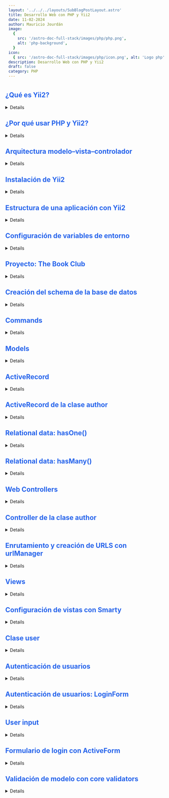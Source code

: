 ```yaml
---
layout: '../../../layouts/SubBlogPostLayout.astro'
title: Desarrollo Web con PHP y Yii2
date: 11-02-2024
author: Mauricio Jourdán
image:
  {
    src: '/astro-doc-full-stack/images/php/php.png',
    alt: 'php-background',
  }
icon:
  { src: '/astro-doc-full-stack/images/php/icon.png', alt: 'Logo php' }
description: Desarrollo Web con PHP y Yii2
draft: false
category: PHP
---
```

<style>
  h1 { color: #713f12; }
  h2 { color: #2563eb; }
  h3 { color: #a855f7; }
  img {
    width: 100%;
    height: 100%;
    object-fit: cover;
  }
  pre {
    padding: 10px;
  }
    table {
    border-collapse: collapse; /* Elimina el espacio entre las celdas */
    width: 100%; /* Ancho de la tabla */
    margin: 0 auto; /* Centrar la tabla */
    text-align: center;
  }

  th, td {
    border: 1px solid #ddd; /* Borde de las celdas */
    padding: 8px; /* Relleno de las celdas */
    /* text-align: left;  */
  }

  th {
    background-color: #f2f2f2; /* Color de fondo del encabezado */
    font-weight: bold; /* Peso de la fuente del encabezado */
  }

  tr:nth-child(even) {
    background-color: #f9f9f9; /* Color de fondo de las filas pares */
  }  

</style>

## ¿Qué es Yii2?

<details>

DOC: https://www.yiiframework.com/

**Yii2** es un framework fullstack para PHP con más de 15 años en línea, hecho en PHP. Es:

- Robusto
- Seguro
- Práctico

Utiliza la arquitectura MVC (modelo vista controlador), que nos permite crear aplicaciones bien segmentadas, de manera muy rápida y sin que nos cueste capacidad de desarrollo para hacerlo bien y rápido.

- Curva de aprendizaje corta.
- Desarrollo de Apps en muy poco tiempo.

### ¿Qué es un framework?

Es un conjunto de scripts organizado que nos ayuda al desarrollo de aplicaciones. Se puede encargar de muchas cosas como:

- Conexión a BD
- Manejo de sesiones
- Administración de usuarios
- Automatización de envío de emails

El framework nos ayuda para que solo nos encarguemos del:

- Modelo de datos
- Lógica de la App
- Lógica de negocio

Yii2 posee una gran documentación y una gran comunidad.

Yii2 nos ayuda a mantener un desarrollo simple, evitando complejidades.

- Se basa en el patrón MVC preferible, pero es flexible lo que indica que puede adaptarse a otro patrón arquitectónico.
- Posee excelente desempeño con esto quiere decir que es rápido(uso de caché, la optimización de consultas etc)
- Es seguro, brinda protección CSRF y XSS entre otros.
- Tiene documentación en varios idiomas

</details>

## ¿Por qué usar PHP y Yii2?

<details>

**PHP** permite hacer cosas utilizando malas prácticas, pero por otro lado es un lenguaje:

- Rápido
- Facil de aprender
- Posee Frameworks muy potentes
- Funcionalidad prácticas

Entre los frameworks de PHP Yii2 posee un balance perfecto entre:

- Instalación sencilla
- Profundidad de conceptos en sus clases

**Ventajas** de Yii2:

- Velocidad de ejecución
- Facilidad de aprendizaje
- Documentación entendible

</details>  

## Arquitectura modelo–vista–controlador

<details>  

La arquitectura MVC es una de las más probadas. Todo se basa en responsabilidades, quién se encarga de qué.

![MVC](/astro-doc-full-stack/images/php/MVC.png)

Podemos ver al modelo, vista y contrlador como una capa de nuestra app.

El **Modelo** es el responsable de empáquetar la información de forma que todas las demás capas vean exactamente los mismo, con los mismos recursos, atributos y funciones.

La **Vista** se encarga, por un lado, de presentar la información y por otro lado, de recopilar de un usuario o de otro agente externo al sistema para darle tratamiento.

El **Controlador** es la capa encargada de interpretar lo que llega de la vista, enviarla al modelo, recibir lo que llega desde el modelo después de que las reglas de negocio fueron aplicadas en la capa de modelo y retornar esa información a la vista.

Lo importante es saber qué responsabilidades recaen en cada capa. Ejemplo: una vist jamás buscará información en la BD. PHP desde un principio permite utilizar estas malas prácticas. Respetando las responsabilidades mantendremos una app entendible, mantenible, escalable.

</details>  

## Instalación de Yii2

<details>  

Requerimientos:

- PHP 7.1 o superior
- Composer
- Base de datos MySQL

Crearemos nuestra primera app utilizando un templete de yii2 (yiisoft/yii2-app-basic). La llamaremos thebookclub

```sh
composer create-project --prefer-dist yiisoft/yii2-app-basic thebookclub.test

# Ejecuta un server web
yii serve
```
http://localhost:8080

</details>  

## Estructura de una aplicación con Yii2

<details>  

Una de las grandes ventajas de los lenguajes interpretados es que para ver los cambios realizados en un archivo, no tnemos que bajar el servidor, compilar y levantar el servidor; los cambios son directos.

Otra característica importante es como yii realiza la gestión de errores, como nos muestra en Web (modo dev) donde se encuentra el error.

```sh
# thebookclub.test
|- assests
|- commands
|- config
|- controllers
|- mail
|- models
|- runtime
|- tests
|- vagrant
|- vendor
|- views
|- web
|- widgets
|- .bowerrc
|- .gitIgnore
|- codeception.yml
|- composer.json
|- conposer.lock
|- docker-composer.yml
|- LICENSE.md
|- README.md
|- requerimients.php
|- Vagrantfile
|- yii
`- yii.bat 
```

- **config**: posee 3 archivos importantes. 
  - db.php -> es un arreglo que retorna la configuración de una o mnás Bases de Datos, las que necesitemos.
  - web.php -> si invocamos a yii a través de web (cada vez que los controladores retornen vistas Html) se utiliza este archivo de configuración.
  - console.php -> si la invocación a yii se produce a tarvés de la línea de comandos se utiliza este archivo de configuración.

- **Models**: el corazón, los datos que vamos a almacenar. Aquí guardaremos todas las clases relacionadas a los modelos. Cada tabla tendrá su correlación directa con su clase/objeto modelo.

- **Commands**: aquí guardaremos comandos para ejecutar desde la línea de comandos. Viene con una plantilla llamada HelloController.php que podemos clonar para crear nuestros comandos. 

- **Controllers**: contendrá los controladores para el ambiente web. La regla básica es que exista un controlador por cada modelo. 

- **Views**: cada controlador tendrá su propia carpeta de vistas, de manera que no debemos por nombrar archivos como contact_new.php y subscribers_new.php. Al estar en distintas carpetas simplemente podemos utilizar /views/contact/new.php y /views/subscribers/new.php.

- **yii y yii.bat**: el primero es un scritp bash para sistemas Unix, Linux, y Mac y el segundo un .bat para windows. Desde lanzaremos yii. Recibe la solicitud desde la línea de comandos y se lanza la app.

- **Web**: en el arhcivo index.php nace el request. Esta es la carpeta raíz de nuestro server web. Aquí se encontraran las imágenes, los archivos .css, los archivos .js, los assets que utilicemos para cuaquier vista. También tendremos el favicon.ico, el .htaccess y el robots.txt.

> <mark>**Sugenrencia**: podemos crear dos carpetas adicionales: </mark>

- **Schema**: donde tendremos los sqls de la base de datos.

```sh
mkdir schema
touch schema/schema.sql
```

- **local**: carpeta que no subiremos a ningún repositorio. Aquí podremos dejar los passwords, rutas secretas. Luego veremos un script bash que utilizaremos para convertir estos valores en variables que serán consumidas desde la configuración de yii.

```sh
mkdir local
```
</details>  

## Configuración de variables de entorno

<details>  

Comenzaremos con el archivo db.php. Aquí tendremos la configuración central de la base de datos. 

```php
// /config/db.php
<?php

return [
    'class' => 'yii\db\Connection',
    'dsn' => 'mysql:host=localhost;dbname=yii2basic',
    'username' => 'jourdanm',
    'password' => 'password',
    'charset' => 'utf8',

    // Schema cache options (for production environment)
    //'enableSchemaCache' => true,
    //'schemaCacheDuration' => 60,
    //'schemaCache' => 'cache',
];
```
El **problema** de tener este archivo es que cualquier persona puede ver estos datos sensibles en un repositorio. Para evitar este problema utilizaremos variables de entorno. 

Escribiremos variables en el entorno donde se ejecutará el programa y luego las leeremos desde el programa. No tiene que ver con php, sino con el sistema operativo. **Para ello creamos el directorio local**.

En este directorio crearemos un archivo de configuración para ejecutar antes de levantar la app.

```sh
# /local/variables_local.sh

# Variables básicas para BD
export db_host=localhost
export db_name=thebookclub
export db_user=jourdanm
export db_pass=password
export db_port=3306

# Variables para encriptación de pass (salt). 
# Es una cadena de caracteres que no enviaremos a ningún repositorio,
# que no se encuentra en el código n ien la BD
# que nos servirá para hashear información sensible
export salt=MGViY2RkMTU1MjBmOTNjMWViZDQxYmM4IP!M
```

Para crear un password aleatorio podemos utilizar el comando, y e insertar algunos caracteres especiales.

```sh
date +%s | sha256sum | base64 | head -c 32 ; echo
# MGViY2RkMTU1MjBmOTNjMWViZDQxYmM4
```

Ejecutamos el script para exponer las variables al entorno. Inicialmente si ejecutamos un <code>echo $dh_host</code> no encontrará la variable.

El comando source nos sirve para levantar variables al entorno. Esto quiere decir, que todos los programas que se ejecuten en esa terminal, en ese ambiente, tendrán acceso al valor de estas variables.

```sh
echo $db_host 
# no existe la variable

source local/variables_local.sh
# localhost
```

### Leyendo las variables desde PHP

La función de PHP **getenv()** recupera el valor de la variables que indiquemos o null si no la encuentra. Ejemplo: <code>getenv('db_host')</code>.

Otra función que utilizaremos es **sprintf()**, que recibe una máscara y luego tantas variables como se mencionan en la máscara. La máscara utiliza placeholders espécificos como <code>"%f - %s (%d)"</code> que significa float, string y numérico o entero. Ejemplo: <code>sprintf("%f %s %d", 3.1416, "Hola!!!!", 67)</code>

sprintf retornará un string con el formato indicado. Así evitaremos código malicio y tener mayor control no solo sobre el formato, sino sobre el input de un usuario o fuentes desconocidas.

En PHP tambén existe la funcion printf(), que retorna el string a pantalla. Eso quiere decir que: 

```php
echo printf == printf
```

Conociendo estas funciones podemos levantar las variables desde el archivo de configuración de la BD.

```php
// /config/db.php
<?php

return [
    'class' => 'yii\db\Connection',
    'dsn' => sprintf("mysql:host=%s;dbname=%s", getenv('db_host'), getenv('db_name')),
    'username' => sprintf("%s", getenv('db_user')),
    'password' => sprintf("%s", getenv('db_pass')),
    'charset' => 'utf8',

    // Schema cache options (for production environment)
    //'enableSchemaCache' => true,
    //'schemaCacheDuration' => 60,
    //'schemaCache' => 'cache',
];
```
</details>  

## Proyecto: The Book Club



<details>  

El proyecto que desarrollaremos es un gestor de libros donde se podrá:

- Crear un usuario 
- Tener su biblioteca personal
- Agregar libros
- Agregar autores

No profundizaremos demasiado en la UI/UX, pero si en lo relacionado a los datos, BD, relaciones, etc.

Por otro lado, veremos como Yii, a pesar de ser un framework fullstack, posee muchas facilidades para el frontend.

Es un proyecto sencillo, pero perfecto para entender las relaciones entre los datos. Crearemos la BD, los modelos, los controladores, y las vistas utilizando las ventajas que nos proporciona Yii.

</details>  

## Creación del schema de la base de datos

<details>  

Primeramente diseñaremos la BD, crearemos la tablas para tener claro los datos que manejará la app.

Yii tiene la capacidad de ejecutar **migrations**, pero para manetener el control absoluto **diseñaremos la BD en SQL**.

```sql
/* /schema/schema.sql */
CREATE DATABASE if not exists thebookclub;
use thebookclub;

CREATE table if not exists users (
    -- id int auto_increment primary key,
    -- username varchar(255) not null,
    -- email varchar(255) not null,
    -- password varchar(255) not null,
    -- created_at timestamp default current_timestamp
);

CREATE table if not exists books (
  book_id integer unsigned auto_increment primary key,
  title varchar(500) not null,
  author_id integer unsigned not null,
) ENGINE=InnoDB DEFAULT CHARSET=utf8mb4 COLLATE=utf8mb4_bin;

CREATE table if not exists authors (
  author_id integer unsigned auto_increment primary key,
  name varchar(100) not null,
  nationality varchar(2)
) ENGINE=InnoDB DEFAULT CHARSET=utf8mb4 COLLATE=utf8mb4_bin;

CREATE table if not exists clubs (
  clud_id integer unsigned auto_increment primary key,
  name varchar(100) not null unique,
  description varchar(500),
  created_at timestamp not null default current_timestamp,
  modified_at timestamp not null default current_timestamp 
    on update current_timestamp
) ENGINE=InnoDB DEFAULT CHARSET=utf8mb4 COLLATE=utf8mb4_bin;

CREATE table if not exists club_members (
  club_member_id integer unsigned not null primary key auto_increment,
  user_id integer unsigned not null,
  club_id integer unsigned not null,
  is_admin tinyint not null default 0,
  created_at timestamp not null default current_timestamp,
  modified_at timestamp not null default current_timestamp 
    on update current_timestamp,
  unique key no_rep(user_id, club_id),

) ENGINE=InnoDB DEFAULT CHARSET=utf8mb4 COLLATE=utf8mb4_bin;

create table if not exists user_books (
  user_books_id integer unsigned primary key auto_increment,
  user_id integer not null,
  book_id integer not null,
  created_at timestamp not null default current_timestamp,
  modified_at timestamp not null default current_timestamp
    on update current_timestamp,
  unique key no_rep(user_id, book_id)
) ENGINE=InnoDB DEFAULT CHARSET=utf8mb4 COLLATE=utf8mb4_bin;

create table if not exists book_scores (
	book_score_id integer unsigned primary key auto_increment,
	user_id integer unsigned not null,
	book_id integer unsigned not null,
	score tinyint unsigned,
	created_at timestamp not null default current_timestamp,
	modified_at timestamp not null default current_timestamp on update current_timestamp,
	unique key no_rep(user_id, book_id)
) ENGINE=InnoDB DEFAULT CHARSET=utf8mb4 COLLATE=utf8mb4_bin;
```

</details>  

## Commands

<details>  

Los **comandos** son una herramienta que nos ofrece Yii para acceder a todos los recursos del sistema invocados desde la línea de comandos. Un comando es un controlador, **el controller es el standar para Web** y **el command es un controller para línea de comando**.

En la instalación básica del proyecto viene un ejemplo de command (HelloController).

Crearemos un command llamado ExampleController.php

```php
// /commands/ExampleController.php

<?php

namespace app\commands;

use yii\console\Controller;
use yii\console\ExitCode;

/**
 * Comando para prueba
 */

class ExampleController extends Controller
{
  /**
   * Suma los valores de los dos parámetros
   * @return int Exit code
   */
  public function actionSuma($a, $b)
  {
    $result = $a + $b;
    printf("%0.2f\n", $result);
    return ExitCode::OK;
  }

  public function actionBooks($file)
  {
    $f = fopen($file, "r");
    while (!feof($f)) {
      $data = fgetcsv($f);
      print_r($data);
    }
    fclose($f);
    return ExitCode::OK;
  }
}
```

```sh
# Muestra las opciones de yii
# Veremos que aparece un nuevo comando (example/suma)
php yii

# Ejecutamos 
php yii example/suma 10 5
# 15.00
```
</details>  

## Models 

<details>  

Un **modelo** es un paquete de transporte de datos, de reglas de negocio y de reglas de validación. El modelos es el corazón de nuestra aplicación.

Creamos el primer modelo llamado Book. 

- Así como a las tablas las nombramos en plural, a los modelos los nombraremos en singular. 
- Por el momento, nos olvidaremos de la BD y avanzaremos sobre el modelo. Solo lo utilizaremos cono contenedor de información.


```php
// /models/Book.php
<?php

namespace app\models;

use yii\base\Model;

class Book extends Model
{
  public $title;
  public $author;

  public function toString()
  {
    return sprintf("%s - %s", $this->title, $this->author);
  }
}
```

```php
// /commands/ExampleController.php
<?php

namespace app\commands;

use app\models\Book;
use yii\console\Controller;
use yii\console\ExitCode;

/**
 * Comando para prueba
 */

class ExampleController extends Controller
{
  /**
   * Suma los valores de los dos parámetros
   * @return int Exit code
   */
  public function actionSuma($a, $b)
  {
    $result = $a + $b;
    printf("%0.2f\n", $result);
    return ExitCode::OK;
  }

  public function actionBooks($file)
  {
    $f = fopen($file, "r");
    while (!feof($f)) {
      $data = fgetcsv($f);
      // print_r($data);
      if (!empty($data[1]) && !empty($data[2])) {
        $book = new Book();
        $book->title = $data[1];
        $book->author = $data[2];
        printf("%s\n", $book->toString());
      }
    }
    fclose($f);
    return ExitCode::OK;
  }
}
```

```sh
php yii example/books local/books.csv
```
En el controlador tenemos dos datos separados, pero en el modelo transformamos los datos en información estableciendo la relación entre título y autor.

</details>  

## ActiveRecord

<details>  

**ActiveRecord** es un patrón de diseño utilizado en el ámbito del desarrollo de software, especialmente en el contexto de aplicaciones que interactúan con bases de datos. 

En este patrón, cada clase representa una tabla en la base de datos. Las clases ActiveRecord proporcionan métodos para realizar operaciones CRUD (Crear, Leer, Actualizar, Eliminar) directamente sobre las filas de la base de datos, lo que simplifica la manipulación de datos y mejora la legibilidad del código.

```php
// /models/Book.php
<?php

namespace app\models;

use yii\db\ActiveRecord;

class Book extends ActiveRecord
{

  public static function tableName()
  {
    return 'books';
  }

  public function getId()
  {
    return $this->book_id;
  }

  public function toString()
  {
    return sprintf("(%s) %s", $this->id, strtoupper($this->title));
  }
}
```
```php
// /commands/ExampleController.php
<?php

namespace app\commands;

use app\models\Book;
use yii\console\Controller;
use yii\console\ExitCode;

/**
 * Comando para prueba
 */

class ExampleController extends Controller
{
  /**
   * Suma los valores de los dos parámetros
   * @return int Exit code
   */
  public function actionSuma($a, $b)
  {
    $result = $a + $b;
    printf("%0.2f\n", $result);
    return ExitCode::OK;
  }

  public function actionBooks($file)
  {
    $f = fopen($file, "r");
    while (!feof($f)) {
      $data = fgetcsv($f);
      // print_r($data);
      if (!empty($data[1]) && !empty($data[2])) {
        $book = new Book();
        $book->title = $data[1];
        $book->author_id = 1;

        $book->save();
        printf("%s\n", $book->toString());
      }
    }
    fclose($f);
    return ExitCode::OK;
  }
}
```
</details>  

## ActiveRecord de la clase author

<details>  

**ActiveRecord** nos brinda funciones como find(). Y en este caso es de tipo static, no llamamos a través de una instancia sino a la clase.

El método **find** acepta un arreglo como where. 


```php
// /models/Author.php
<?php

namespace app\models;

use yii\db\ActiveRecord;

class Author extends ActiveRecord
{

  public static function tableName()
  {
    return 'authors';
  }

  public function getId()
  {
    return $this->author_id;
  }
}
```
```php
// /commands/ExampleController.php
<?php

namespace app\commands;

use app\models\Author;
use app\models\Book;
use yii\console\Controller;
use yii\console\ExitCode;

/**
 * Comando para prueba
 */

class ExampleController extends Controller
{
  /**
   * Suma los valores de los dos parámetros
   * @return int Exit code
   */
  public function actionSuma($a, $b)
  {
    $result = $a + $b;
    printf("%0.2f\n", $result);
    return ExitCode::OK;
  }

  public function actionBooks($file)
  {
    $f = fopen($file, "r");
    while (!feof($f)) {
      $data = fgetcsv($f);
      // print_r($data);
      if (!empty($data[1]) && !empty($data[2])) {

        $author = Author::find()->where(['name' => $data[2]])->one();

        if (empty($author)) {
          $author = new Author();
          $author->name = $data[2];
          $author->save();
        }

        $book = new Book();
        $book->title = $data[1];
        $book->author_id = $author->id;

        $book->save();
        printf("%s\n", $book->toString());
      }
    }
    fclose($f);
    return ExitCode::OK;
  }

  public function actionAuthor($author_id)
  {
    $author = Author::findOne($author_id);
    if (empty($author)) {
      printf("Author not found\n");
      return ExitCode::DATAERR;
    }
    printf("Nombre: %s\n", $author->name);
    return ExitCode::OK;
  }
}
```
</details>  

## Relational data: hasOne()

<details>  

Por el momento mantenemos relaciones lógicas entre books y authors. Podemos decir que un book tiene un a author.

```php
// /models/Book.php
<?php

namespace app\models;

use yii\db\ActiveRecord;

class Book extends ActiveRecord
{

  public static function tableName()
  {
    return 'books';
  }

  public function getId()
  {
    return $this->book_id;
  }

  public function getAuthor()
  {
    //                                author.author_id => book.author_id        
    return $this->hasOne(Author::class, ['author_id' => 'author_id'])->one();
  }

  public function toString()
  {
    return sprintf(
      "(%d) %s - %s",
      $this->id,
      $this->title,
      $this->getAuthor()->name
    );
  }
}

```

```php
// /commands/ExampleController.php
<?php

namespace app\commands;

use app\models\Author;
use app\models\Book;
use yii\console\Controller;
use yii\console\ExitCode;

/**
 * Comando para prueba
 */

class ExampleController extends Controller
{
  /**
   * Suma los valores de los dos parámetros
   * @return int Exit code
   */
  public function actionSuma($a, $b)
  {
    $result = $a + $b;
    printf("%0.2f\n", $result);
    return ExitCode::OK;
  }

  public function actionBooks($file)
  {
    $f = fopen($file, "r");
    while (!feof($f)) {
      $data = fgetcsv($f);
      // print_r($data);
      if (!empty($data[1]) && !empty($data[2])) {

        $author = Author::find()->where(['name' => $data[2]])->one();

        if (empty($author)) {
          $author = new Author();
          $author->name = $data[2];
          $author->save();
        }

        $book = new Book();
        $book->title = $data[1];
        $book->author_id = $author->id;

        $book->save();
        printf("%s\n", $book->toString());
      }
    }
    fclose($f);
    return ExitCode::OK;
  }

  public function actionAuthor($author_id)
  {
    $author = Author::findOne($author_id);
    if (empty($author)) {
      printf("Author not found\n");
      return ExitCode::DATAERR;
    }
    printf("Nombre: %s\n", $author->name);
    return ExitCode::OK;
  }

  public function actionBook($book_id)
  {
    $book = Book::findOne($book_id);
    if (empty($book)) {
      printf("Book not found\n");
      return ExitCode::DATAERR;
    }
    printf("%s\n", $book->toString());
    return ExitCode::OK;
  }
}
```

```sh
php yii example/book 88
# (88) El Sanador de Caballos - Gonzalo Giner
```
De esta manera, consultamos un libro y también obtuvimos información sobre al autor (otro modelo). No realizamos selects adicionales o inner join.

</details>  

## Relational data: hasMany()

<details>  

A través de hasOne establecimos la relación entre libro y autor, ahora vamos a establecer la relación inversa (desde un autor qué libros posee).

```php
// /models/Author.php
<?php

namespace app\models;

use yii\db\ActiveRecord;

class Author extends ActiveRecord
{

  public static function tableName()
  {
    return 'authors';
  }

  public function getId()
  {
    return $this->author_id;
  }

  public function getBooks()
  {
    return $this->hasMany(Book::class, ['author_id' => 'author_id'])->all();
  }

  public function toString()
  {
    return sprintf(
      "%s (%d)",
      $this->name,
      count($this->books)
    );
    // $this->books == $this->getBooks()
    // cualquier método que empiece con get, se puede llamar como un atributo sin el get
  }
}
```
```php
// /commands/ExampleController.php
<?php

namespace app\commands;

use app\models\Author;
use app\models\Book;
use yii\console\Controller;
use yii\console\ExitCode;

/**
 * Comando para prueba
 */

class ExampleController extends Controller
{
  /**
   * Suma los valores de los dos parámetros
   * @return int Exit code
   */
  public function actionSuma($a, $b)
  {
    $result = $a + $b;
    printf("%0.2f\n", $result);
    return ExitCode::OK;
  }

  public function actionBooks($file)
  {
    $f = fopen($file, "r");
    while (!feof($f)) {
      $data = fgetcsv($f);
      // print_r($data);
      if (!empty($data[1]) && !empty($data[2])) {

        $author = Author::find()->where(['name' => $data[2]])->one();

        if (empty($author)) {
          $author = new Author();
          $author->name = $data[2];
          $author->save();
        }

        $book = new Book();
        $book->title = $data[1];
        $book->author_id = $author->id;

        $book->save();
        printf("%s\n", $book->toString());
      }
    }
    fclose($f);
    return ExitCode::OK;
  }

  public function actionAuthor($author_id)
  {
    $author = Author::findOne($author_id);
    if (empty($author)) {
      printf("Author not found\n");
      return ExitCode::DATAERR;
    }
    printf("%s\n", $author->toString());
    foreach ($author->books as $book) {
      printf(" - %s\n", $book->toString());
    }
    return ExitCode::OK;
  }

  public function actionBook($book_id)
  {
    $book = Book::findOne($book_id);
    if (empty($book)) {
      printf("Book not found\n");
      return ExitCode::DATAERR;
    }
    printf("%s\n", $book->toString());
    return ExitCode::OK;
  }
}
```

```sh
php yii example/author 88
# Alessandro Baricco (3)
#  - (117) La Esposa joven - Alessandro Baricco
#  - (210) Seda - Alessandro Baricco
#  - (211) Océano mar - Alessandro Baricco
```
</details>  

## Web Controllers

<details>  

Los comandos son controladores que poseen acceso a todo el sistema pero para ejecutarse desde línea de comandos.

Los controladores Web son los controladores por defecto, son los que más utilizaremos. 

Los dos tipos de controladores, tanto los del namespace de command como los del namespace Web son similares y hacen lo mismo pero poseen una diferencia.

- Command Controller: retorna un código numérico que el sistema operativo interpreta como OK, me faltan datos, usuario no tiene permisos, etc.
- Web Controller: retorna un string, que puede ser una frase, o todo el html que el cliente solicitó.

No existe una regla en cuanto a la cantidad de controladores Web, pero podemos crear uno por cada modelo. Crearemos 2, uno para book y otri para author.

Aún no profundizaremos en tema sesiones porque no tenemos usuarios. Pero ya existe una sesion. Una vez que el usuario ingresa al sitio se crea una sesión, así que ya tenemos acceso a ella.

**seFlash** registra en la sesion un mensaje. Recibe dos parámetros. 
- El color que deseamos en el mensaje. Utilizamos bootstrap ya que se encuentra integradoa a yii
- El mensaje

Ej: Yii::$app->session->setFlash('error', "El libro no existe");

Para interactuar desde la parte Web debemos ejecutar un servidor.

```sh
source local/variables_local.sh
php yii serve
```

```php
// /controllers/BookController.php
<?php

namespace app\controllers;

use Yii;
use app\models\Book;
use yii\web\Controller;

class BookController extends Controller
{
  public function actionAll()
  {
    $books = Book::find()->all();
    // foreach ($books as $book) {
    //   echo $book->toString() . "\n";
    // }
    return serialize($books);
  }

  public function actionDetail($id)
  {
    $book = Book::findOne($id);
    if (empty($book)) {
      // return "Book not found";
      // return $this->redirect(['site/index']);
      Yii::$app->session->setFlash('error', "El libro no existe");
      return $this->goHome();
    }
    return $book->title;
  }
}

```

- http://localhost:8080/index.php?r=book/all
- http://localhost:8080/index.php?r=book/detail&id=5

</details>  

## Controller de la clase author

<details>  

```php
// /controllers/AuthorController.php
<?php

namespace app\controllers;

use app\models\Author;
use Yii;
use yii\web\Controller;

class AuthorController extends Controller
{

  public function actionAll($search = null)
  {
    if ($search != null) {
      $authors = Author::find()
        ->where(['like', 'name', $search])
        ->all();
    } else {
      $authors = Author::find()->all();
    }
    return serialize($authors);
  }

  public function actionDetail($id)
  {
    $author = Author::findOne($id);
    if (empty($author)) {
      Yii::$app->session->setFlash('error', "El autor no existe");
      return $this->redirect(['author/all']);
    }
    return $author->tostring();
  }
}

```
- http://localhost:8080/index.php?r=author/all
- http://localhost:8080/index.php?r=author/all&search=Jack
- http://localhost:8080/index.php?r=author/detail&id=45

</details>  

## Enrutamiento y creación de URLS con urlManager

<details>  

Podemos mejorar las urls para que sean más limpias. Para ello yii nos brinda una solución.

Para utilizarla debemos descomentar las siguientes líneas del archivo de configuracion web.php. También agregamos algunas reglas. Ej: cuando se ingrese a la ruta books internamente respondera book/all.

```php
// /config/web.php

  'urlManager' => [
      'enablePrettyUrl' => true,
      'showScriptName' => false,
      'rules' => [
        'books' => 'book/all',
        'book/<id:\d+>' => 'book/detail',
        'authors' => 'authors/all',
        'author/<id:\d+>' => 'author/detail',
        'author/search/<search:\w+>' => 'author/all',
      ],
  ],
```
- http://localhost:8080/books
- http://localhost:8080/authors
- http://localhost:8080/book/5
- http://localhost:8080/authors
- http://localhost:8080/author/search/Jack
- http://localhost:8080/author/45

</details>  

## Views

<details>  

Para desarrollar las vistas Html no utilizaremos ningún framework para frontend.

El **método render** que se ene cuentra dentro de la clase controller, y recibe dos parámetros:
- El nombre del template que vamos a utilizar, podemos obviar la extensión (.php)
- Un arreglo asociativo donde la llave será el nombre de valor que se leerá en la vista y el valor será la variable que tenemos en el controlador.

Cada controlador debería tener su carpeta en Views, y dentro de ella un archivo por cada acción. Los archivos se pueden organizar y llamar como deseemos, pero es buena práctica mantener el mismo sistema de nombramiento de archivos dentro del proyecto. 

Iniciaremos con la vista para mostrar un autor que incluye nombre, cantidad de libros y una lista de libros. Cada elemneto de la lista nos llevará al detalle del libro. 

Para realizar los enlaces yii nos ofrece el **helper Html**. Html es una forma estandar que yii nos ofrece para escribir html normal dentro de código. Dentro de Html tenemos las distintas etiquetas, necesitamos utilizar &lt;a&gt;&lt;/a&gt;, que recibe dos parámetros.
- El texto que contendrá el enlace
- La dirección a donde nos llevará

> Ejemplo: <?= Html::a($book->title, 'https://google.com.ar') ?>

El valor para la url debería ser algo como "http://localhost:8080/...", o el valor de una variable llamada server o dominio, pero yii nos proporciona la funcionalidad para enviar un arreglo ['controller/action', param => value]

```php 
<?= Html::a($book->title, ['book/detail', 'id' => $book->id]) ?> 
```

Crearemos un arvhivo que imprimirá lo que el controlador envíe. Creamos el archivo views/author/detail.php.

```php
// /app/controllers/AuthorController.php
<?php

namespace app\controllers;

use app\models\Author;
use Yii;
use yii\web\Controller;

class AuthorController extends Controller
{

  public function actionAll($search = null)
  {
    if ($search != null) {
      $authors = Author::find()
        ->where(['like', 'name', $search])
        ->all();
    } else {
      $authors = Author::find()->all();
    }
    return serialize($authors);
  }

  public function actionDetail($id)
  {
    $author = Author::findOne($id);
    if (empty($author)) {
      Yii::$app->session->setFlash('error', "El autor no existe");
      return $this->redirect(['author/all']);
    }
    return $this->render('detail', ['author' => $author]);
  }
}

```

```php
// views/author/detail.php

<h1>
  <?= $author->toString() ?>
</h1>

<h2>Libros:</h2>
<ol>
  <?php

  use yii\helpers\Html;

  foreach ($author->books as $book) : ?>
    <li>
      <?= Html::a($book->title, ['book/detail', 'id' => $book->id])  ?>
    </li>
  <?php endforeach; ?>
</ol>
```
</details>  

## Configuración de vistas con Smarty

<details>  

DOC: 
- https://www.smarty.net/
- https://www.yiiframework.com/extension/yiisoft/yii2-smarty

**Smarty** es un template engine que no pertence a yii pero se integra perfectamente. Es muy sencillo, muy potente y nos ayuda a visualizar lo que estamos escribiendo (que será html).

La extensión de los archivos de smarty es **tpl**.

```sh
# Instalamos la extensión
composer require --prefer-dist yiisoft/yii2-smarty
```

Dentro del archivo /config/web.php debemos incorporar la siguiente llave dentro de components.

```php
// /config/web.php
  'components' => [
    ...,
    'view' => [
      'renderers' => [
        'tpl' => [
          'class' => 'yii\smarty\ViewRenderer',
          //'cachePath' => '@runtime/Smarty/cache',
        ],
      ],
    ],
    ...,
  ],
```

Comenzaremos a utilizar smarty en la vista para books, qué listará el listado de todos lso libros.

En smarty todo lo que coloquemos entre llaves se imprimirá.

```php
// /app/controllers/BookController
<?php

namespace app\controllers;

use app\models\Book;
use Yii;
use yii\web\Controller;

class BookController extends Controller
{
  public function actionAll()
  {
    $books = Book::find()->all();
    return $this->render('all.tpl', ['books' => $books]);
  }

  public function actionDetail($id)
  {
    $book = Book::findOne($id);
    if (empty($book)) {
      // return "Book not found";
      // return $this->redirect(['site/index']);
      Yii::$app->session->setFlash('error', "El libro no existe");
      return $this->goHome();
    }
    return $book->title;
  }
}
```

```html
{use class="yii\helpers\Html"}

<h1>Todos los libros</h1>

<ol>
  {foreach $books as $book}
    <li>{Html::a($book->title, ['book/detail', 'id' => $book->id])}</li>
  {/foreach}
</ol>
```
</details>  

## Clase user

<details>  

La clase User viene dentro de la instalación básica. Pero aún no hemos creado la tabla users dentro la base de datos.

Dentro del arhcivo schemas/schemas.sql agregamos la definición de la tabla.

```sql
CREATE table if not exists users (
    user_id integer unsigned auto_increment primary key,
    username varchar(100) unique,
    password varchar(500),
    auth_key varchar(200),
    access_token varchar(200),
    created_at timestamp not null default current_timestamp,
    modified_at timestamp not null default current_timestamp 
      on update current_timestamp
) ENGINE=InnoDB DEFAULT CHARSET=utf8mb4 COLLATE=utf8mb4_bin;
```

Modificamos el modelo /models/user.php

```php
// /models/user.php
<?php

namespace app\models;

use yii\db\ActiveRecord;

class User extends ActiveRecord implements \yii\web\IdentityInterface
{
    // public $id;
    // public $username;
    // public $password;
    // public $authKey;
    // public $accessToken;

    /**
     * {@inheritdoc}
     */
    public static function findIdentity($id)
    {
        // return isset(self::$users[$id]) ? new static(self::$users[$id]) : null;
        $user = self::findOne($id);
        if (empty($user)) {
            return null;
        }
        return $user;
    }

    /**
     * {@inheritdoc}
     */
    public static function findIdentityByAccessToken($token, $type = null)
    {
        // foreach (self::$users as $user) {
        //     if ($user['accessToken'] === $token) {
        //         return new static($user);
        //     }
        // }

        // return null;

        $user = self::findOne(['token' => $token]);
        if (empty($user)) {
            return null;
        }
        return $user;
    }

    /**
     * Finds user by username
     *
     * @param string $username
     * @return static|null
     */
    public static function findByUsername($username)
    {
        $user = self::findOne(['username' => $username]);
        if (empty($user)) {
            return null;
        }
        return $user;
    }

    /**
     * {@inheritdoc}
     */
    public function getId()
    {
        return $this->user_id;
    }

    /**
     * {@inheritdoc}
     */
    public function getAuthKey()
    {
        return $this->auth_key;
    }

    /**
     * {@inheritdoc}
     */
    public function validateAuthKey($authKey)
    {
        return $this->authKey === $authKey;
    }

    /**
     * Validates password
     *
     * @param string $password password to validate
     * @return bool if password provided is valid for current user
     */
    public function validatePassword($password)
    {
        return $this->password === $this->ofuscatePassword($password);
    }

    public function ofuscatePassword($password)
    {
        if (empty(getenv('salt'))) {
            throw new \Exception('Salt not found');
        }
        return md5(sprintf('%s-%s-%s', $password, $this->username, getenv('salt')));
    }
}

```
</details>  

## Autenticación de usuarios

<details>  

En el paso anterior realizamos la encriptación del password para el login pero no lo hicimos al momento de registrar un usuario.

Yii nos ofrece los **before** y **after**. En cada paso del modelo entre que el user envía la información y se crea el modelo, disponemos de las funciones que se encuentran en la clase Model.

- BeforeValidate
- AfterValidate
- BeforeSave
- AfterSave

A través de estos métodos podemos realizar seguimiento o tratamiento puntual de la información.

En nuestro ejemplo el password se deberá encriptar luego de validar (cantidad de caracteres, etc), y antes de ser guardada. Necesitamos cambiar del texto plano a lo que nos retorne la función ofuscatePassword. 

```php
// /models/user.php
<?php

namespace app\models;

use yii\db\ActiveRecord;

class User extends ActiveRecord implements \yii\web\IdentityInterface
{
    /**
     * {@inheritdoc}
     */
    public static function findIdentity($id)
    {
        // return isset(self::$users[$id]) ? new static(self::$users[$id]) : null;
        $user = self::findOne($id);
        if (empty($user)) {
            return null;
        }
        return $user;
    }

    /**
     * {@inheritdoc}
     */
    public static function findIdentityByAccessToken($token, $type = null)
    {
        $user = self::findOne(['token' => $token]);
        if (empty($user)) {
            return null;
        }
        return $user;
    }

    /**
     * Finds user by username
     *
     * @param string $username
     * @return static|null
     */
    public static function findByUsername($username)
    {
        $user = self::findOne(['username' => $username]);
        if (empty($user)) {
            return null;
        }
        return $user;
    }

    /**
     * {@inheritdoc}
     */
    public function getId()
    {
        return $this->user_id;
    }

    /**
     * {@inheritdoc}
     */
    public function getAuthKey()
    {
        return $this->auth_key;
    }

    /**
     * {@inheritdoc}
     */
    public function validateAuthKey($authKey)
    {
        return $this->authKey === $authKey;
    }

    /**
     * Validates password
     *
     * @param string $password password to validate
     * @return bool if password provided is valid for current user
     */
    public function validatePassword($password)
    {
        return $this->password === $this->ofuscatePassword($password);
    }

    public function ofuscatePassword($password)
    {
        if (empty(getenv('salt'))) {
            throw new \Exception('Salt not found');
        }
        return md5(sprintf('%s-%s-%s', $password, $this->username, getenv('salt')));
    }

    public function beforeSave($insert)
    {
        if ($insert == true) {
            $this->password = $this->ofuscatePassword($this->password);
        }

        return parent::beforeSave($insert);
    }
}

```

Para verificar la encriptación al crear un usuario generaremos un command.

```php
// app/commands/UserController.php
<?php

namespace app\commands;

use yii\console\Controller;
use yii\console\ExitCode;
use app\models\User;

class UserController extends Controller
{

  public function actionNew($name, $password)
  {
    $user = new User();
    $user->username = $name;
    $user->password = $password;
    if ($user->save()) {
      printf("User %s created\n", $user->id);
    } else {
      printf("Error creando user\n");
    }

    return ExitCode::OK;
  }

  public function actionChekPass($name, $password)
  {
    $user = User::findOne(['username' => $name]);
    if (empty($user)) {
      printf("User not found\n");
      return ExitCode::DATAERR;
    }

    if ($user->password == $user->ofuscatePassword($password)) {
      printf("Password correct\n");
    } else {
      printf("Password incorrect\n");
    }
    return ExitCode::OK;
  }
}
```

```sh
php yii user/new mauri hermes
# User 1 created
php yii user/new mauri2 hermes
# User 2 created
```

```sql
mysql> select * from users;
+---------+----------+----------------------------------+----------+--------------+---------------------+---------------------+
| user_id | username | password                         | auth_key | access_token | created_at          | modified_at         |
+---------+----------+----------------------------------+----------+--------------+---------------------+---------------------+
|       1 | mauri    | 677f74006b341c65411770757156529d | NULL     | NULL         | 2024-10-13 10:10:49 | 2024-10-13 10:10:49 |
|       2 | mauri2   | f428fd87556426674501e3c3a8e517a5 | NULL     | NULL         | 2024-10-13 10:11:44 | 2024-10-13 10:11:44 |
+---------+----------+----------------------------------+----------+--------------+---------------------+---------------------+
2 rows in set (0,00 sec)
```

```sh
php yii user/chek-pass mauri hermes
# Password correct
php yii user/chek-pass mauri herme
# Password incorrect
```
</details>  

## Autenticación de usuarios: LoginForm

<details>  

La instalación básica del proyecto, así como trae el modelo User, también trae el modelo **LoginForm**. LoginForm es un modelo, no es ActiveRecord. 

Por otro lado, el usuario (ya logueado) se encuentra en la sesión y en la app. Para ver como funciona vamos a crear un nuevo archivo dentro de site/index.tpl. También mnodificaremos el controlador del sitio para que en lugar de invocar a index.php llame a index.tpl.

```php
// views/index.tpl
{use class='Yii'}
{use class='yii\helpers\Html'}

<h1>Índice del sitio.</h1>

# user de yii, no del modelo <br>
{if Yii::$app->user->isGuest}
Hola invitado, {Html::a('login', ['site/login'])} 
{else}
# User del modelo
Hola {Yii::$app->user->identity->username}
{/if}

<p>Hay {$book_count} libros en el sistema</p>
```
```php
// app/controllers/SiteController.php
 ...
    /**
     * Displays homepage.
     *
     * @return string
     */
    public function actionIndex()
    {
        $book_count = Book::find()->count();
        return $this->render('index.tpl', ['book_count' => $book_count]);
    }
  ...  
```
</details>  

## User input

<details>  

Crearemos un controlador para user.

```php
// app/controllers/UserController.php
<?php

namespace app\controllers;

use app\models\User;
use Yii;
use yii\web\Controller;


class UserController extends Controller
{
  public function actionNew()
  {
    $user = new User();

    if ($user->load(Yii::$app->request->post())) {
      if ($user->validate()) {
        if ($user->save()) {
          Yii::$app->session->setFlash('success', "User created");
          return $this->redirect(['site/login']);
        } else {
          throw new \Exception("Error saving user");
          return;
        }
      }
    }

    return $this->render('new.tpl', ['user' => $user]);
  }
}
```

</details>  

## Formulario de login con ActiveForm

<details>  

Yii tiene un concepto llamado **Widgets**, que refiere a código reutilizable desde diferentes puntos de la vista. No importa si es con Smarty o con PHP directamente. 

En el ejemple utilizaremos un llamado **ActiveForm**. Este widget escibe Html, en particular From, type, method, id, etc.

Primeramente agregaremos dos atributos al modelo de usuario, y prepararemos el controlador para que procese la vista. 

```php
// app/models/User
<?php
namespace app\models;

use yii\db\ActiveRecord;

class User extends ActiveRecord implements \yii\web\IdentityInterface
{
    public $password_repeat;
    public $bio;

    public static function tableName()
    {
        return 'users';
    }

    /**
     * {@inheritdoc}
     */
    public static function findIdentity($id)
    {
        // return isset(self::$users[$id]) ? new static(self::$users[$id]) : null;
        $user = self::findOne($id);
        if (empty($user)) {
            return null;
        }
        return $user;
    }

    /**
     * {@inheritdoc}
     */
    public static function findIdentityByAccessToken($token, $type = null)
    {

        $user = self::findOne(['token' => $token]);
        if (empty($user)) {
            return null;
        }
        return $user;
    }

    /**
     * Finds user by username
     *
     * @param string $username
     * @return static|null
     */
    public static function findByUsername($username)
    {
        $user = self::findOne(['username' => $username]);
        if (empty($user)) {
            return null;
        }
        return $user;
    }

    /**
     * {@inheritdoc}
     */
    public function getId()
    {
        return $this->user_id;
    }

    /**
     * {@inheritdoc}
     */
    public function getAuthKey()
    {
        return $this->auth_key;
    }

    /**
     * {@inheritdoc}
     */
    public function validateAuthKey($authKey)
    {
        return $this->authKey === $authKey;
    }

    /**
     * Validates password
     *
     * @param string $password password to validate
     * @return bool if password provided is valid for current user
     */
    public function validatePassword($password)
    {
        return $this->password === $this->ofuscatePassword($password);
    }

    public function ofuscatePassword($password)
    {
        if (empty(getenv('salt'))) {
            throw new \Exception('Salt not found');
        }
        return md5(sprintf('%s-%s-%s', $password, $this->username, getenv('salt')));
    }

    public function beforeSave($insert)
    {
        if ($insert == true) {
            $this->password = $this->ofuscatePassword($this->password);
        }

        return parent::beforeSave($insert);
    }
}
```

```php
// app/controllers/UserController
<?php
namespace app\controllers;

use app\models\User;
use Yii;
use yii\web\Controller;

class UserController extends Controller
{
  public function actionNew()
  {
    if (!Yii::$app->user->isGuest) {
      Yii::$app->session->setFlash('warning', "You are already logged in");
      return $this->goHome();
    }
    $user = new User();

    if ($user->load(Yii::$app->request->post())) {
      if ($user->validate()) {
        if ($user->save()) {
          Yii::$app->session->setFlash('success', "User created");
          return $this->redirect(['site/login']);
        } else {
          throw new \Exception("Error saving user");
          return;
        }
      }
      $user->password = '';
      $user->password_repeat = '';
    }

    return $this->render('new.tpl', ['user' => $user]);
  }
}
```

```php
{use class="yii\widgets\ActiveForm" type="block"}

<h1>Crear usuario</h1>

{ActiveForm id="new-user" assign="form"}
  {$form->field($user,'username')}
  {$form->field($user,'password')->passwordInput()->label('Contraseña')}
  {$form->field($user,'password_repeat')->passwordInput()}
  {$form->field($user,'bio')->textArea()}
  <input type="submit" value="Guardar" />
{/ActiveForm}
```
</details>  

## Validación de modelo con core validators

<details>  

DOC: https://www.yiiframework.com/doc/guide/2.0/es/tutorial-core-validators

Comenzaremos a trabajar con las validaciones en el modelo, pero antes vamos a incorporar el campo bio a la tabla users en la BD. Para ello, creamos un nuevo archivo dentro de schemas llamado ater.sql.

```sql
/* /schemas/ater.sql */
ALTER TABLE users ADD COLUMN bio TEXT AFTER password;
```
Ya no es necesario mantener el atributo bio dentro del modelo. Se refleja desde la Base de Datos.

```php
// app/models/User
<?php

namespace app\models;

use yii\db\ActiveRecord;

class User extends ActiveRecord implements \yii\web\IdentityInterface
{
    public $password_repeat;

    public static function tableName()
    {
        return 'users';
    }

    public function rules()
    {
        # reglas de validación
        # Bio -> si no posee reglas, aún debe ser incluido en el array
        # El primer valor es el nombre del campo (puede ser un elemento o un array), el segundo es la regla de validación
        # Las reglas se ejecutan en orden
        # Filter no valida, modifca el valor
        return [
            [['username', 'password', 'password_repeat'], 'required', 'message' => 'Requerido'],
            ['username', 'filter', 'filter' => function ($value) {
                $value = trim($value);
                $value = strtolower($value);
                return $value;
            }],
            ['username', 'unique'],
            ['username', 'string', 'min' => 4, 'max' => 100],
            // ['email', 'email'],
            ['password', 'string', 'length' => [4, 50]],
            ['password_repeat', 'compare', 'compareAttribute' => 'password'],
            ['bio', 'default'],
        ];
    }

    public function attributeLabels()
    {
        # etiquetas que veremos en la vista
        return ['username' => 'Usuario', 'password' => 'Contraseña', 'password_repeat' => 'Repetir contraseña'];
    }

    public function attributeHints()
    {
        # ayuda que veremos en la vista
        return [
            'username' => 'Introduce tu nombre de usuario',
            'password_repeat' => 'Repite tu contraseña'
        ];
    }

    ...
```
</details>  

